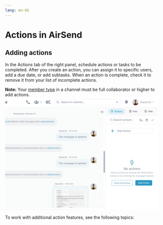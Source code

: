 ```yaml
---
lang: en-US
---
```


# Actions in AirSend

## Adding actions

In the Actions tab of the right panel, schedule actions or tasks to be completed. After you create an action, you can assign it to specific users, add a due date, or add subtasks. When an action is complete, check it to remove it from your list of incomplete actions.  
  
**Note:** Your [member type](/members/member-types) in a channel must be full collaborator or higher to add actions.  
![](../assets/actions/intro/add-action-anim.gif)

  
To work with additional action features, see the following topics: